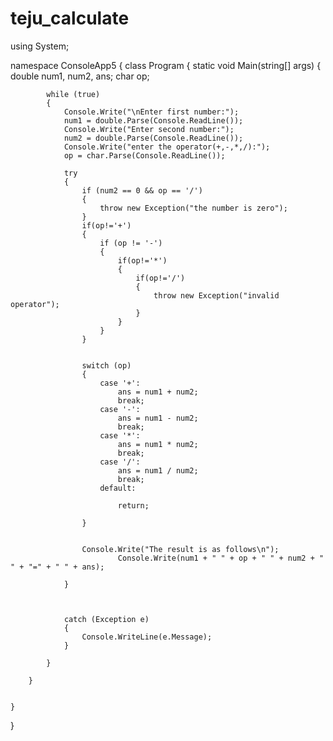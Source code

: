 # teju_calculate
using System;

namespace ConsoleApp5
{
    class Program
    {
        static void Main(string[] args)
        {
            double num1, num2, ans;
            char op;

            while (true)
            {
                Console.Write("\nEnter first number:");
                num1 = double.Parse(Console.ReadLine());
                Console.Write("Enter second number:");
                num2 = double.Parse(Console.ReadLine());
                Console.Write("enter the operator(+,-,*,/):");
                op = char.Parse(Console.ReadLine());

                try
                {
                    if (num2 == 0 && op == '/')
                    {
                        throw new Exception("the number is zero");
                    }
                    if(op!='+')
                    {
                        if (op != '-')
                        {
                            if(op!='*')
                            {
                                if(op!='/')
                                {
                                    throw new Exception("invalid operator");
                                }
                            }
                        }
                    }
                    

                    switch (op)
                    {
                        case '+':
                            ans = num1 + num2;
                            break;
                        case '-':
                            ans = num1 - num2;
                            break;
                        case '*':
                            ans = num1 * num2;
                            break;
                        case '/':
                            ans = num1 / num2;
                            break;
                        default:
                           
                            return;

                    }
                    

                    Console.Write("The result is as follows\n");
                            Console.Write(num1 + " " + op + " " + num2 + " " + "=" + " " + ans);
                    
                }



                catch (Exception e)
                {
                    Console.WriteLine(e.Message);
                }

            }
            
        }


    }
}

